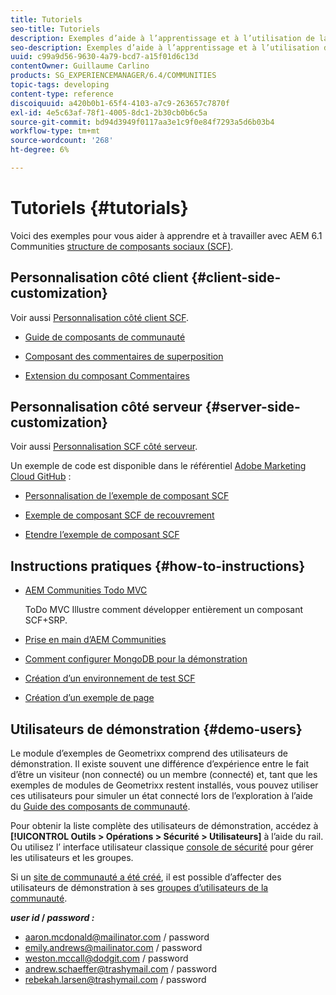 ```yaml
---
title: Tutoriels
seo-title: Tutoriels
description: Exemples d’aide à l’apprentissage et à l’utilisation de la structure de composants sociaux AEM Communities (SCF)
seo-description: Exemples d’aide à l’apprentissage et à l’utilisation de la structure de composants sociaux AEM Communities (SCF)
uuid: c99a9d56-9630-4a79-bcd7-a15f01d6c13d
contentOwner: Guillaume Carlino
products: SG_EXPERIENCEMANAGER/6.4/COMMUNITIES
topic-tags: developing
content-type: reference
discoiquuid: a420b0b1-65f4-4103-a7c9-263657c7870f
exl-id: 4e5c63af-78f1-4005-8dc1-2b30cb0b6c5a
source-git-commit: bd94d3949f0117aa3e1c9f0e84f7293a5d6b03b4
workflow-type: tm+mt
source-wordcount: '268'
ht-degree: 6%

---
```


# Tutoriels {#tutorials}

Voici des exemples pour vous aider à apprendre et à travailler avec AEM 6.1 Communities [structure de composants sociaux (SCF)](scf.md).

## Personnalisation côté client {#client-side-customization}

Voir aussi [Personnalisation côté client SCF](client-customize.md).

* [Guide de composants de communauté](components-guide.md)

* [Composant des commentaires de superposition](overlay-comments.md)

* [Extension du composant Commentaires](extend-comments.md)

## Personnalisation côté serveur {#server-side-customization}

Voir aussi [Personnalisation SCF côté serveur](server-customize.md).

Un exemple de code est disponible dans le référentiel [Adobe Marketing Cloud GitHub](https://github.com/Adobe-Marketing-Cloud) :

* [Personnalisation de l’exemple de composant SCF](https://github.com/Adobe-Marketing-Cloud/aem-scf-sample-components-customize)

* [Exemple de composant SCF de recouvrement](https://github.com/Adobe-Marketing-Cloud/aem-scf-sample-components-overlay)

* [Etendre l’exemple de composant SCF](https://github.com/Adobe-Marketing-Cloud/aem-scf-sample-components-extension)

## Instructions pratiques {#how-to-instructions}

* [AEM Communities Todo MVC](https://github.com/Adobe-Marketing-Cloud/aem-communities-todomvc-sample)

   ToDo MVC Illustre comment développer entièrement un composant SCF+SRP.

* [Prise en main d’AEM Communities](getting-started.md)

* [Comment configurer MongoDB pour la démonstration](demo-mongo.md)

* [Création d’un environnement de test SCF](an-scf-sandbox.md)

* [Création d’un exemple de page](create-sample-page.md)

## Utilisateurs de démonstration {#demo-users}

Le module d’exemples de Geometrixx comprend des utilisateurs de démonstration. Il existe souvent une différence d’expérience entre le fait d’être un visiteur (non connecté) ou un membre (connecté) et, tant que les exemples de modules de Geometrixx restent installés, vous pouvez utiliser ces utilisateurs pour simuler un état connecté lors de l’exploration à l’aide du [Guide des composants de communauté](components-guide.md).

Pour obtenir la liste complète des utilisateurs de démonstration, accédez à **[!UICONTROL Outils > Opérations > Sécurité > Utilisateurs]** à l’aide du rail. Ou utilisez l’ interface utilisateur classique [console de sécurité](http://localhost:4502/useradmin) pour gérer les utilisateurs et les groupes.

Si un [site de communauté a été créé](getting-started.md), il est possible d’affecter des utilisateurs de démonstration à ses [groupes d’utilisateurs de la communauté](users.md).

***user id* /  *password :***

* aaron.mcdonald@mailinator.com / password
* emily.andrews@mailinator.com / password
* weston.mccall@dodgit.com / password
* andrew.schaeffer@trashymail.com / password
* rebekah.larsen@trashymail.com / password
